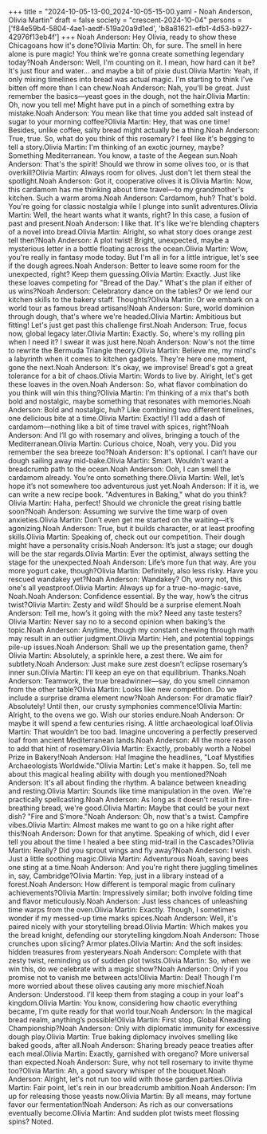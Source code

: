 +++
title = "2024-10-05-13-00_2024-10-05-15-00.yaml - Noah Anderson, Olivia Martin"
draft = false
society = "crescent-2024-10-04"
persons = ['f84e59b4-5804-4ae1-aedf-519a20a9d1ed', 'b8a81621-efb1-4d53-b927-42976f13eb4f']
+++
Noah Anderson: Hey Olivia, ready to show these Chicagoans how it's done?Olivia Martin: Oh, for sure. The smell in here alone is pure magic! You think we're gonna create something legendary today?Noah Anderson: Well, I'm counting on it. I mean, how hard can it be? It's just flour and water... and maybe a bit of pixie dust.Olivia Martin: Yeah, if only mixing timelines into bread was actual magic. I'm starting to think I've bitten off more than I can chew.Noah Anderson: Nah, you'll be great. Just remember the basics—yeast goes in the dough, not the hair.Olivia Martin: Oh, now you tell me! Might have put in a pinch of something extra by mistake.Noah Anderson: You mean like that time you added salt instead of sugar to your morning coffee?Olivia Martin: Hey, that was one time! Besides, unlike coffee, salty bread might actually be a thing.Noah Anderson: True, true. So, what do you think of this rosemary? I feel like it's begging to tell a story.Olivia Martin: I'm thinking of an exotic journey, maybe? Something Mediterranean. You know, a taste of the Aegean sun.Noah Anderson: That's the spirit! Should we throw in some olives too, or is that overkill?Olivia Martin: Always room for olives. Just don't let them steal the spotlight.Noah Anderson: Got it, cooperative olives it is.Olivia Martin: Now, this cardamom has me thinking about time travel—to my grandmother's kitchen. Such a warm aroma.Noah Anderson: Cardamom, huh? That's bold. You're going for classic nostalgia while I plunge into sunlit adventures.Olivia Martin: Well, the heart wants what it wants, right? In this case, a fusion of past and present.Noah Anderson: I like that. It's like we're blending chapters of a novel into bread.Olivia Martin: Alright, so what story does orange zest tell then?Noah Anderson: A plot twist! Bright, unexpected, maybe a mysterious letter in a bottle floating across the ocean.Olivia Martin: Wow, you're really in fantasy mode today. But I'm all in for a little intrigue, let's see if the dough agrees.Noah Anderson: Better to leave some room for the unexpected, right? Keep them guessing.Olivia Martin: Exactly. Just like these loaves competing for "Bread of the Day." What's the plan if either of us wins?Noah Anderson: Celebratory dance on the tables? Or we lend our kitchen skills to the bakery staff. Thoughts?Olivia Martin: Or we embark on a world tour as famous bread artisans!Noah Anderson: Sure, world dominion through dough, that's where we're headed.Olivia Martin: Ambitious but fitting! Let's just get past this challenge first.Noah Anderson: True, focus now, global legacy later.Olivia Martin: Exactly. So, where's my rolling pin when I need it? I swear it was just here.Noah Anderson: Now's not the time to rewrite the Bermuda Triangle theory.Olivia Martin: Believe me, my mind's a labyrinth when it comes to kitchen gadgets. They're here one moment, gone the next.Noah Anderson: It's okay, we improvise! Bread's got a great tolerance for a bit of chaos.Olivia Martin: Words to live by. Alright, let's get these loaves in the oven.Noah Anderson: So, what flavor combination do you think will win this thing?Olivia Martin: I’m thinking of a mix that's both bold and nostalgic, maybe something that resonates with memories.Noah Anderson: Bold and nostalgic, huh? Like combining two different timelines, one delicious bite at a time.Olivia Martin: Exactly! I’ll add a dash of cardamom—nothing like a bit of time travel with spices, right?Noah Anderson: And I’ll go with rosemary and olives, bringing a touch of the Mediterranean.Olivia Martin: Curious choice, Noah, very you. Did you remember the sea breeze too?Noah Anderson: It's optional. I can’t have our dough sailing away mid-bake.Olivia Martin: Smart. Wouldn't want a breadcrumb path to the ocean.Noah Anderson: Ooh, I can smell the cardamom already. You’re onto something there.Olivia Martin: Well, let’s hope it’s not somewhere too adventurous just yet.Noah Anderson: If it is, we can write a new recipe book. "Adventures in Baking," what do you think?Olivia Martin: Haha, perfect! Should we chronicle the great rising battle soon?Noah Anderson: Assuming we survive the time warp of oven anxieties.Olivia Martin: Don’t even get me started on the waiting—it’s agonizing.Noah Anderson: True, but it builds character, or at least proofing skills.Olivia Martin: Speaking of, check out our competition. Their dough might have a personality crisis.Noah Anderson: It’s just a stage; our dough will be the star regards.Olivia Martin: Ever the optimist, always setting the stage for the unexpected.Noah Anderson: Life’s more fun that way. Are you more yogurt cake, though?Olivia Martin: Definitely, also less risky. Have you rescued wandakey yet?Noah Anderson: Wandakey? Oh, worry not, this one's all yeastproof.Olivia Martin: Always up for a true-no-magic-save, Noah.Noah Anderson: Confidence essential. By the way, how’s the citrus twist?Olivia Martin: Zesty and wild! Should be a surprise element.Noah Anderson: Tell me, how’s it going with the mix? Need any taste testers?Olivia Martin: Never say no to a second opinion when baking’s the topic.Noah Anderson: Anytime, though my constant chewing through math may result in an outlier judgment.Olivia Martin: Heh, and potential toppings pile-up issues.Noah Anderson: Shall we up the presentation game, then?Olivia Martin: Absolutely, a sprinkle here, a zest there. We aim for subtlety.Noah Anderson: Just make sure zest doesn’t eclipse rosemary’s inner sun.Olivia Martin: I'll keep an eye on that equilibrium. Thanks.Noah Anderson: Teamwork, the true breadwinner—say, do you smell cinnamon from the other table?Olivia Martin: Looks like new competition. Do we include a surprise drama element now?Noah Anderson: For dramatic flair? Absolutely! Until then, our crusty symphonies commence!Olivia Martin: Alright, to the ovens we go. Wish our stories endure.Noah Anderson: Or maybe it will spend a few centuries rising. A little archaeological loaf.Olivia Martin: That wouldn’t be too bad. Imagine uncovering a perfectly preserved loaf from ancient Mediterranean lands.Noah Anderson: All the more reason to add that hint of rosemary.Olivia Martin: Exactly, probably worth a Nobel Prize in Bakery!Noah Anderson: Ha! Imagine the headlines, "Loaf Mystifies Archaeologists Worldwide."Olivia Martin: Let's make it happen. So, tell me about this magical healing ability with dough you mentioned?Noah Anderson: It's all about finding the rhythm. A balance between kneading and resting.Olivia Martin: Sounds like time manipulation in the oven. We're practically spellcasting.Noah Anderson: As long as it doesn't result in fire-breathing bread, we're good.Olivia Martin: Maybe that could be your next dish? "Fire and S'more."Noah Anderson: Oh, now that's a twist. Campfire vibes.Olivia Martin: Almost makes me want to go on a hike right after this!Noah Anderson: Down for that anytime. Speaking of which, did I ever tell you about the time I healed a bee sting mid-trail in the Cascades?Olivia Martin: Really? Did you sprout wings and fly away?Noah Anderson: I wish. Just a little soothing magic.Olivia Martin: Adventurous Noah, saving bees one sting at a time.Noah Anderson: And you're right there juggling timelines in, say, Cambridge?Olivia Martin: Yep, just in a library instead of a forest.Noah Anderson: How different is temporal magic from culinary achievements?Olivia Martin: Impressively similar; both involve folding time and flavor meticulously.Noah Anderson: Just less chances of unleashing time warps from the oven.Olivia Martin: Exactly. Though, I sometimes wonder if my messed-up time marks spices.Noah Anderson: Well, it's paired nicely with your storytelling bread.Olivia Martin: Which makes you the bread knight, defending our storytelling kingdom.Noah Anderson: Those crunches upon slicing? Armor plates.Olivia Martin: And the soft insides: hidden treasures from yesteryears.Noah Anderson: Complete with that zesty twist, reminding us of sudden plot twists.Olivia Martin: So, when we win this, do we celebrate with a magic show?Noah Anderson: Only if you promise not to vanish me between acts!Olivia Martin: Deal! Though I'm more worried about these olives causing any more mischief.Noah Anderson: Understood. I'll keep them from staging a coup in your loaf's kingdom.Olivia Martin: You know, considering how chaotic everything became, I'm quite ready for that world tour.Noah Anderson: In the magical bread realm, anything’s possible!Olivia Martin: First stop, Global Kneading Championship?Noah Anderson: Only with diplomatic immunity for excessive dough play.Olivia Martin: True baking diplomacy involves smelling like baked goods, after all.Noah Anderson: Sharing bready peace treaties after each meal.Olivia Martin: Exactly, garnished with oregano? More universal than expected.Noah Anderson: Sure, why not tell rosemary to invite thyme too?Olivia Martin: Ah, a good savory whisper of the bouquet.Noah Anderson: Alright, let's not run too wild with those garden parties.Olivia Martin: Fair point, let's rein in our breadcrumb ambition.Noah Anderson: I’m up for releasing those yeasts now.Olivia Martin: By all means, may fortune favor our fermentation!Noah Anderson: As rich as our conversations eventually become.Olivia Martin: And sudden plot twists meet flossing spins? Noted.